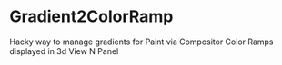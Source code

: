 # Gradient2ColorRamp
Hacky way to manage gradients for Paint via Compositor Color Ramps displayed in 3d View N Panel
